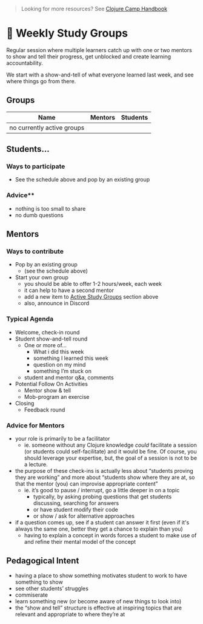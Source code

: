 > Looking for more resources? See [Clojure Camp Handbook](/README.md)

# 📆 Weekly Study Groups

Regular session where multiple learners catch up with one or two mentors to show and tell their progress, get unblocked and create learning accountability.

We start with a show-and-tell of what everyone learned last week, and see where things go from there.

## Groups

| Name                          | Mentors      | Students                           |
| ----------------------------- | ------------ | ---------------------------------- |
| no currently active groups    |              |                                    |

## Students…

### Ways to participate

- See the schedule above and pop by an existing group

### Advice\*\*

- nothing is too small to share
- no dumb questions

## Mentors

### Ways to contribute

- Pop by an existing group
  - (see the schedule above)
- Start your own group
  - you should be able to offer 1-2 hours/week, each week
  - it can help to have a second mentor
  - add a new item to [Active Study Groups](#groups) section above
  - also, announce in Discord

### Typical Agenda

- Welcome, check-in round
- Student show-and-tell round
  - One or more of…
    - What i did this week
    - something I learned this week
    - question on my mind
    - something I’m stuck on
  - student and mentor q&a, comments
- Potential Follow On Activities
  - Mentor show & tell
  - Mob-program an exercise
- Closing
  - Feedback round

### Advice for Mentors

- your role is primarily to be a facilitator
  - ie. someone without any Clojure knowledge _could_ facilitate a session (or students could self-facilitate) and it would be fine. Of course, you should leverage your expertise, but, the goal of a session is not to be a lecture.
- the purpose of these check-ins is actually less about “students proving they are working” and more about “students show where they are at, so that the mentor (you) can improvise appropriate content”
  - ie. it’s good to pause / interrupt, go a little deeper in on a topic
    - typically, by asking probing questions that get students discussing, searching for answers
    - or have student modify their code
    - or show / ask for alternative approaches
- if a question comes up, see if a student can answer it first (even if it's always the same one, better they get a chance to explain than you)
  - having to explain a concept in words forces a student to make use of and refine their mental model of the concept

## Pedagogical Intent

- having a place to show something motivates student to work to have something to show
- see other students’ struggles
- commiserate
- learn something new (or become aware of new things to look into)
- the “show and tell” structure is effective at inspiring topics that are relevant and appropriate to where they’re at
